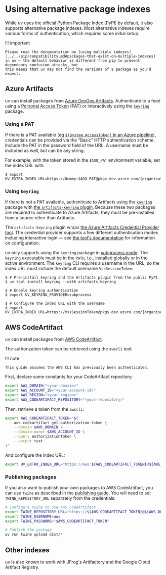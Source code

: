 # Using alternative package indexes

While uv uses the official Python Package Index (PyPI) by default, it also supports alternative
package indexes. Most alternative indexes require various forms of authentication, which requires
some initial setup.

!!! important

    Please read the documentation on [using multiple indexes](../../pip/compatibility.md#packages-that-exist-on-multiple-indexes)
    in uv — the default behavior is different from pip to prevent dependency confusion attacks, but
    this means that uv may not find the versions of a package as you'd expect.

## Azure Artifacts

uv can install packages from
[Azure DevOps Artifacts](https://learn.microsoft.com/en-us/azure/devops/artifacts/start-using-azure-artifacts?view=azure-devops&tabs=nuget%2Cnugetserver).
Authenticate to a feed using a
[Personal Access Token](https://learn.microsoft.com/en-us/azure/devops/organizations/accounts/use-personal-access-tokens-to-authenticate?view=azure-devops&tabs=Windows)
(PAT) or interactively using the [`keyring`](https://github.com/jaraco/keyring) package.

### Using a PAT

If there is a PAT available (eg
[`$(System.AccessToken)` in an Azure pipeline](https://learn.microsoft.com/en-us/azure/devops/pipelines/build/variables?view=azure-devops&tabs=yaml#systemaccesstoken)),
credentials can be provided via the "Basic" HTTP authentication scheme. Include the PAT in the
password field of the URL. A username must be included as well, but can be any string.

For example, with the token stored in the `$ADO_PAT` environment variable, set the index URL with:

```console
$ export UV_EXTRA_INDEX_URL=https://dummy:$ADO_PAT@pkgs.dev.azure.com/{organisation}/{project}/_packaging/{feedName}/pypi/simple/
```

### Using `keyring`

If there is not a PAT available, authenticate to Artifacts using the
[`keyring`](https://github.com/jaraco/keyring) package with
[the `artifacts-keyring` plugin](https://github.com/Microsoft/artifacts-keyring). Because these two
packages are required to authenticate to Azure Artifacts, they must be pre-installed from a source
other than Artifacts.

The `artifacts-keyring` plugin wraps
[the Azure Artifacts Credential Provider tool](https://github.com/microsoft/artifacts-credprovider).
The credential provider supports a few different authentication modes including interactive login —
see [the tool's documentation](https://github.com/microsoft/artifacts-credprovider) for information
on configuration.

uv only supports using the `keyring` package in
[subprocess mode](https://github.com/astral-sh/uv/blob/main/PIP_COMPATIBILITY.md#registry-authentication).
The `keyring` executable must be in the `PATH`, i.e., installed globally or in the active
environment. The `keyring` CLI requires a username in the URL, so the index URL must include the
default username `VssSessionToken`.

```console
$ # Pre-install keyring and the Artifacts plugin from the public PyPI
$ uv tool install keyring --with artifacts-keyring

$ # Enable keyring authentication
$ export UV_KEYRING_PROVIDER=subprocess

$ # Configure the index URL with the username
$ export UV_EXTRA_INDEX_URL=https://VssSessionToken@pkgs.dev.azure.com/{organisation}/{project}/_packaging/{feedName}/pypi/simple/
```

## AWS CodeArtifact

uv can install packages from
[AWS CodeArtifact](https://docs.aws.amazon.com/codeartifact/latest/ug/using-python.html).

The authorization token can be retrieved using the `awscli` tool.

!!! note

    This guide assumes the AWS CLI has previously been authenticated.

First, declare some constants for your CodeArtifact repository:

```bash
export AWS_DOMAIN="<your-domain>"
export AWS_ACCOUNT_ID="<your-account-id>"
export AWS_REGION="<your-region>"
export AWS_CODEARTIFACT_REPOSITORY="<your-repository>"
```

Then, retrieve a token from the `awscli`:

```bash
export AWS_CODEARTIFACT_TOKEN="$(
    aws codeartifact get-authorization-token \
    --domain $AWS_DOMAIN \
    --domain-owner $AWS_ACCOUNT_ID \
    --query authorizationToken \
    --output text
)"
```

And configure the index URL:

```bash
export UV_EXTRA_INDEX_URL="https://aws:${AWS_CODEARTIFACT_TOKEN}@${AWS_DOMAIN}-${AWS_ACCOUNT_ID}.d.codeartifact.${AWS_REGION}.amazonaws.com/pypi/${AWS_CODEARTIFACT_REPOSITORY}/simple/"
```

### Publishing packages

If you also want to publish your own packages to AWS CodeArtifact, you can use `twine` as described
in the [publishing guide](../publish.md). You will need to set `TWINE_REPOSITORY_URL` separately
from the credentials:

```bash
# Configure twine to use AWS CodeArtifact
export TWINE_REPOSITORY_URL="https://${AWS_CODEARTIFACT_TOKEN}@${AWS_DOMAIN}-${AWS_ACCOUNT_ID}.d.codeartifact.${AWS_REGION}.amazonaws.com/pypi/${AWS_CODEARTIFACT_REPOSITORY}/"
export TWINE_USERNAME=aws
export TWINE_PASSWORD="$AWS_CODEARTIFACT_TOKEN"

# Publish the package
uv run twine upload dist/*
```

## Other indexes

uv is also known to work with JFrog's Artifactory and the Google Cloud Artifact Registry.
